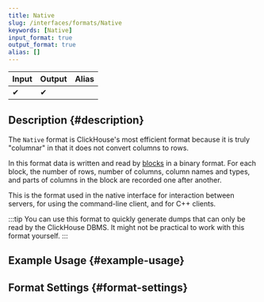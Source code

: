 ```yaml
---
title: Native
slug: /interfaces/formats/Native
keywords: [Native]
input_format: true
output_format: true
alias: []
---
```


| Input | Output | Alias |
|-------|--------|-------|
| ✔     | ✔      |       |

## Description {#description}

The `Native` format is ClickHouse's most efficient format because it is truly "columnar" 
in that it does not convert columns to rows.  

In this format data is written and read by [blocks](/docs/development/architecture#block) in a binary format. 
For each block, the number of rows, number of columns, column names and types, and parts of columns in the block are recorded one after another. 

This is the format used in the native interface for interaction between servers, for using the command-line client, and for C++ clients.

:::tip
You can use this format to quickly generate dumps that can only be read by the ClickHouse DBMS. 
It might not be practical to work with this format yourself.
:::

## Example Usage {#example-usage}

## Format Settings {#format-settings}